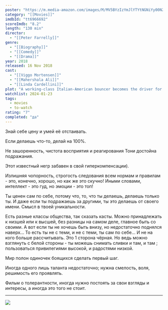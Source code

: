 ```yaml
---
poster: "https://m.media-amazon.com/images/M/MV5BYzIzYmJlYTYtNGNiYy00N2EwLTk4ZjItMGYyZTJiOTVkM2RlXkEyXkFqcGdeQXVyODY1NDk1NjE@._V1_SX300.jpg"
category: "[[Movies]]"
imdbId: "tt6966692"
scoreImdb: "8.2"
length: "130 min"
director: 
  - "[[Peter Farrelly]]"
genre: 
  - "[[Biography]]"
  - "[[Comedy]]"
  - "[[Drama]]"
year: 2018
released: 16 Nov 2018
cast: 
  - "[[Viggo Mortensen]]"
  - "[[Mahershala Ali]]"
  - "[[Linda Cardellini]]"
plot: "A working-class Italian-American bouncer becomes the driver for an African-American classical pianist on a tour of venues through the 1960s American South."
watchlist: 2024-01-23
tags: 
  - movies
  - to-watch
rating: "7"
completed: "да"
---
```

Знай себе цену и умей её отстаивать.

Если делаешь что-то, делай на 100%.

Не зашоренность, чистота восприятия и реагирования Тони достойна подражания.

Этот известный негр забавен в свой гиперкомпенсации).

Излишняя чопорность, строгость следования всем нормам и правилам - это, конечно, хорошо, но как же это скучно! Иными словами, интеллект - это гуд, но эмоции - это топ!

Ты ценен сам по себе, потому что, то, что ты делаешь, делаешь только ты. И даже если ты подражаешь за другими, ты это делаешь от своего имени. Смысл в твоей уникальности.

Есть разные классы общества, так сказать касты. Можно принадлежать к низшей или к высшей, без разницы на самом деле, главное быть со своими. А вот если ты не хочешь быть внизу, но недостаточно поднялся наверх... То есть ты не с теми, и не с теми, ты сам по себе... И не на кого больше рассчитывать. Это 1 сторона чёрная. Но ведь можно взглянуть с белой стороны - ты можешь снимать сливки и там, и там ; пользоваться привилегиями высокой, и радостями низкой.

Мир полон одиночек боящихся сделать первый шаг.

Иногда одного лишь таланта недостаточно; нужна смелость, воля, решимость его проявлять.

Фильм о толерантности, иногда нужно постоять за свои взгляды и интересы, а иногда это того не стоит.

---
![](https://m.media-amazon.com/images/M/MV5BYzIzYmJlYTYtNGNiYy00N2EwLTk4ZjItMGYyZTJiOTVkM2RlXkEyXkFqcGdeQXVyODY1NDk1NjE@._V1_SX300.jpg)